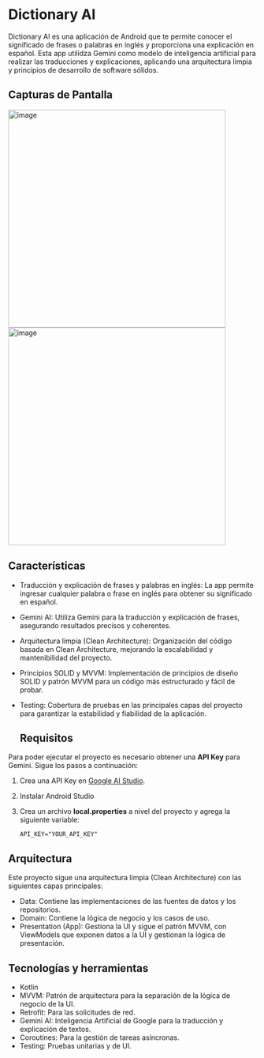 # Dictionary AI
Dictionary AI es una aplicación de Android que te permite conocer el significado de frases o palabras en inglés y proporciona una explicación en español. Esta app utilidza Gemini como modelo de inteligencia artificial para realizar las traducciones y explicaciones, aplicando una arquitectura limpia y principios de desarrollo de software sólidos.

## Capturas de Pantalla

<img width="441" alt="image" src="https://github.com/user-attachments/assets/0e0e9daa-61e7-48dc-b764-635d367296e6">
<img width="441" alt="image" src="https://github.com/user-attachments/assets/1809413d-5742-4451-9f81-297d5b94f179">

## Características

- Traducción y explicación de frases y palabras en inglés: La app permite ingresar cualquier palabra o frase en inglés para obtener su significado en español.
- Gemini AI: Utiliza Gemini para la traducción y explicación de frases, asegurando resultados precisos y coherentes.
- Arquitectura limpia (Clean Architecture): Organización del código basada en Clean Architecture, mejorando la escalabilidad y mantenibilidad del proyecto.
- Principios SOLID y MVVM: Implementación de principios de diseño SOLID y patrón MVVM para un código más estructurado y fácil de probar.
- Testing: Cobertura de pruebas en las principales capas del proyecto para garantizar la estabilidad y fiabilidad de la aplicación.

  ## Requisitos

Para poder ejecutar el proyecto es necesario obtener una **API Key** para Gemini. Sigue los pasos a continuación:

1. Crea una API Key en [Google AI Studio](https://aistudio.google.com/app/apikey?hl=es-419).
2. Instalar Android Studio
5. Crea un archivo **local.properties** a nivel del proyecto y agrega la siguiente variable:

    ```properties
    API_KEY="YOUR_API_KEY"
    ```
## Arquitectura

Este proyecto sigue una arquitectura limpia (Clean Architecture) con las siguientes capas principales:
-	Data: Contiene las implementaciones de las fuentes de datos y los repositorios.
-	Domain: Contiene la lógica de negocio y los casos de uso.
-	Presentation (App): Gestiona la UI y sigue el patrón MVVM, con ViewModels que exponen datos a la UI y gestionan la lógica de presentación.

## Tecnologías y herramientas
-	Kotlin
-	MVVM: Patrón de arquitectura para la separación de la lógica de negocio de la UI.
-	Retrofit: Para las solicitudes de red.
-	Gemini AI: Inteligencia Artificial de Google para la traducción y explicación de textos.
-	Coroutines: Para la gestión de tareas asíncronas.
-	Testing: Pruebas unitarias y de UI.
